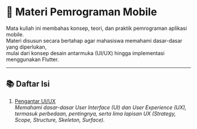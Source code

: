 # 📱 Materi Pemrograman Mobile

Mata kuliah ini membahas konsep, teori, dan praktik pemrograman aplikasi mobile.  
Materi disusun secara bertahap agar mahasiswa memahami dasar-dasar yang diperlukan,  
mulai dari konsep desain antarmuka (UI/UX) hingga implementasi menggunakan Flutter.

---

## 📚 Daftar Isi

1. [Pengantar UI/UX](UI_UX.md)  
   *Memahami dasar-dasar User Interface (UI) dan User Experience (UX), termasuk perbedaan, pentingnya, serta lima lapisan UX (Strategy, Scope, Structure, Skeleton, Surface).*  

<!-- 2. [Dasar Flutter](Flutter_Dasar.md)  
   *Pengenalan Flutter sebagai framework untuk membangun aplikasi mobile lintas platform. Membahas struktur project, widget dasar, dan cara menjalankan aplikasi pertama.* -->
